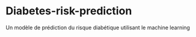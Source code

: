 # Diabetes-risk-prediction
Un modèle de prédiction du risque diabétique utilisant le machine learning
